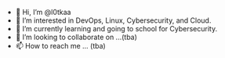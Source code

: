 - 👋 Hi, I’m @l0tkaa
- 👀 I’m interested in DevOps, Linux, Cybersecurity, and Cloud.
- 🌱 I’m currently learning and going to school for Cybersecurity. 
- 💞️ I’m looking to collaborate on ...(tba)
- 📫 How to reach me ... (tba)

<!---
l0tkaa/l0tkaa is a ✨ special ✨ repository because its `README.md` (this file) appears on your GitHub profile.
You can click the Preview link to take a look at your changes.
--->
